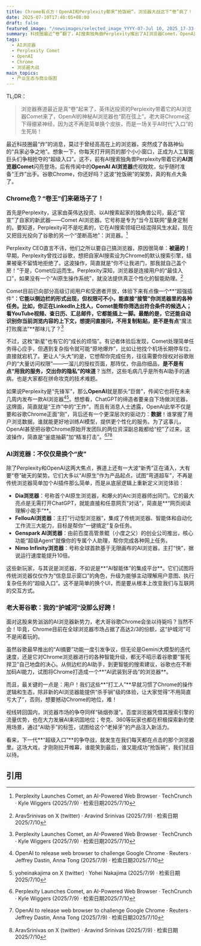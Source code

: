 ```yaml
---
title: Chrome有点方！OpenAI和Perplexity都来“抢饭碗”，浏览器大战这下“卷”疯了！
date: 2025-07-10T17:40:05+08:00
draft: false
featured_image: "/newsimages/selected_image_YYYY-07-Jul 10, 2025_17-33-50-133.jpg"
summary: 科技圈最近“卷”翻了，AI搜索独角兽Perplexity推出了AI浏览器Comet，OpenAI也传闻要下场抢谷歌Chrome的饭碗。这不仅是一场技术革新，更是关于AI时代“入口”的激烈争夺战，老牌巨头和新兴势力都在摩拳擦掌，看谁能成为下一个“超级入口”。
tags: 
  - AI浏览器
  - Perplexity Comet
  - OpenAI
  - Chrome
  - 浏览器大战
main_topics: 
  - 产业生态与商业版图
---
```


TL;DR：
>浏览器赛道最近是真“卷”起来了，英伟达投资的Perplexity带着它的AI浏览器Comet来了，OpenAI的神秘AI浏览器也“箭在弦上”。老大哥Chrome这下得绷紧神经，因为这不再是简单换个皮肤，而是一场关乎AI时代“入口”的生死局！

最近科技圈最“炸”的消息，莫过于曾经高高在上的浏览器，突然成了各路神仙的“兵家必争之地”。想象一下，你每天打开网页的那个小小窗口，正成为人工智能巨头们争相抢夺的“超级入口”。这不，前有AI搜索独角兽Perplexity带着它的**AI浏览器Comet**闪亮登场，后有传闻中的**OpenAI AI浏览器**虎视眈眈，似乎随时准备“王炸”出手。谷歌Chrome，你还好吗？这波“抢饭碗”的架势，真的有点大条了。

### Chrome危？“卷王”们来砸场子了！

首先是Perplexity，这家由英伟达投资、以AI搜索起家的独角兽公司，最近“官宣”了自家的新武器——Comet AI浏览器。它号称是专为“当今互联网”量身定制的。要知道，Perplexity可不是吃素的，它在AI搜索领域已经混得风生水起，现在又把目光投向了谷歌的另一个“垄断高地”：浏览器。[^1]

Perplexity CEO直言不讳，他们之所以要自己搞浏览器，原因很简单：**被逼的！** 早期，Perplexity曾找过谷歌，想把自家AI搜索设为Chrome的默认搜索引擎，结果被毫不留情地拒绝了。这波操作，简直就是“你不让我进门，那我就自己盖个房！”于是，Comet应运而生。Perplexity深知，浏览器是连接用户的“最佳入口”，如果没有一个“AI原生操作系统”，就没法提供真正个性化的智能助理。[^4]

Comet目前已向部分高级订阅用户和受邀者开放，体验下来有点像一个**“超强插件”**：它能以侧边栏的形式出现，但权限可不小，能直接“接管”你浏览器里的各种任务。比如，你正在LinkedIn上找人，Comet能帮你筛选出符合条件的候选人；看YouTube视频、查日历、汇总邮件，它都能插上一脚。最酷的是，它还能自动识别你当前浏览内容的上下文，想提问直接问，不用复制粘贴，是不是有点**“魔法打败魔法”**那味儿了？[^1]

不过，这枚“新星”也有它的“成长的烦恼”。有记者体验后发现，Comet处理简单任务得心应手，但遇到复杂指令就可能“原地爆炸”，比如让他找个机场长期停车位，直接就宕机了。更让人“头大”的是，它想帮你完成任务，往往需要你授权对谷歌账户的“大量访问权限”——一溜儿的授权页面，那阵仗，你品你细品，**是不是有点“用我的服务，交出你的隐私”的味道**？当然，这些毛病几乎是所有AI助手的通病，也是大家都在拼命攻克的技术难题。

如果说Perplexity是“先锋军”，那么**OpenAI**就是那头“巨兽”，传闻它也将在未来几周内发布一款AI浏览器[^2][^3]。想想看，ChatGPT的缔造者要亲自下场做浏览器，这牌面，简直就是“王炸”中的“王炸”。而且有消息人士透露，OpenAI此举不仅是要和谷歌Chrome正面“刚”，背后还有一个更深层次的驱动力：**数据**！谁掌握了用户浏览数据，谁就能更好地训练AI模型，提供更个性化的服务。为了这事儿，OpenAI甚至把谷歌Chrome原始开发团队的两位资深副总裁都给“挖”了过来，这波操作，简直是“釜底抽薪”加“精准打击”。[^1][^2][^4]

### AI浏览器：不仅仅是换个“皮”

除了Perplexity和OpenAI这两大焦点，赛道上还有一大波“新秀”正在涌入，大有要“卷”破天的架势。它们大多以“AI原生”作为产品起点，试图“弯道超车”，不再是传统浏览器简单加个AI插件那么简单，而是从底层逻辑上重新定义浏览体验：

*   **Dia浏览器**：号称首个AI原生浏览器，和爆火的Arc浏览器师出同门。它的最大亮点是无需打开ChatGPT，就能直接和任意网页“对话”，简直是**“网页阅读理解小能手”**。
*   **FellouAI浏览器**：主打“行动型浏览器”，集成了传统浏览器、智能体和自动化工作流三大能力，目标是帮你“一键搞定”复杂任务。
*   **Genspark AI浏览器**：由前百度高管景鲲（小度之父）的创业公司推出，核心功能“超级Agent”就像你的专属个人助理，帮你完成各种网上任务。
*   **Nimo Infinity浏览器**：号称全球首款基于无限画布的AI浏览器，主打“快”，据说运行速度能提升10倍。

这些新玩家，与其说是浏览器，不如说是**“AI智能体”的集成平台**。它们试图将传统浏览器仅仅作为“信息显示窗口”的角色，升级为能够主动理解用户意图、执行复杂任务的“超级入口”。这不是简单的换个UI，而是要从根本上改变我们与互联网的交互方式。

### 老大哥谷歌：我的“护城河”没那么好跨！

面对这股来势汹汹的AI浏览器新势力，老大哥谷歌Chrome会坐以待毙吗？当然不会！毕竟，Chrome目前在全球浏览器市场占据了高达2/3的份额，这“护城河”可不是闹着玩的。

虽然谷歌最早推出的“AI摘要”功能一度引发争议，但无论是Gemini大模型的迭代速度，还是它对Chrome浏览器进行的各种智能升级，都无不昭示着谷歌要“誓死捍卫”自己地盘的决心。从侧边栏的AI助手，到更智能的搜索建议，谷歌也在不断加码AI能力，试图将Chrome打造成一个**“AI武装到牙齿”的浏览器**。

而且，最关键的一点是：用户！我们这些**“打工人”**早就习惯了Chrome的操作逻辑和生态，除非新的AI浏览器能提供“杀手锏”级的体验，让大家觉得“不用简直亏大了”，否则，想要撼动Chrome的地位，难！

视线转回国内，浏览器市场的争夺同样“硝烟弥漫”。百度浏览器凭借其搜索引擎的流量优势，也在大力发展AI来巩固地位；夸克、360等玩家也都在积极探索新的使用场景，通过“AI助手”的标签，试图给这个“老掉牙”的产品注入新活力。

看来，下一代**“超级入口”**的争夺战，就发生在我们每天都在点击的那个浏览器里。这场大戏，才刚刚拉开帷幕，谁能笑到最后，谁又能成功“抢饭碗”，我们拭目以待。

## 引用
[^1]: Perplexity Launches Comet, an AI-Powered Web Browser · TechCrunch · Kyle Wiggers (2025/7/9) · 检索日期2025/7/10
[^2]: OpenAI to release web browser to challenge Google Chrome · Reuters · Jeffrey Dastin, Anna Tong (2025/7/9) · 检索日期2025/7/10
[^3]: yoheinakajima on X (twitter) · Yohei Nakajima (2025/7/9) · 检索日期2025/7/10
[^4]: AravSrinivas on X (twitter) · Aravind Srinivas (2025/7/9) · 检索日期2025/7/10
